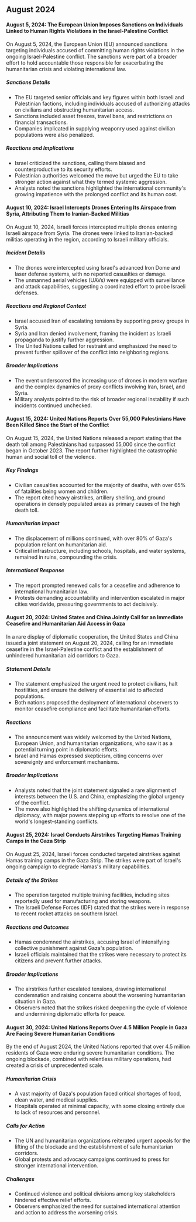 ## August 2024
#### August 5, 2024: The European Union Imposes Sanctions on Individuals Linked to Human Rights Violations in the Israel-Palestine Conflict

On August 5, 2024, the European Union (EU) announced sanctions targeting individuals accused of committing human rights violations in the ongoing Israel-Palestine conflict. The sanctions were part of a broader effort to hold accountable those responsible for exacerbating the humanitarian crisis and violating international law.

##### Sanctions Details

-   The EU targeted senior officials and key figures within both Israeli and Palestinian factions, including individuals accused of authorizing attacks on civilians and obstructing humanitarian access.
-   Sanctions included asset freezes, travel bans, and restrictions on financial transactions.
-   Companies implicated in supplying weaponry used against civilian populations were also penalized.

##### Reactions and Implications

-   Israel criticized the sanctions, calling them biased and counterproductive to its security efforts.
-   Palestinian authorities welcomed the move but urged the EU to take stronger action against what they termed systemic aggression.
-   Analysts noted the sanctions highlighted the international community's growing impatience with the prolonged conflict and its human cost.

#### August 10, 2024: Israel Intercepts Drones Entering Its Airspace from Syria, Attributing Them to Iranian-Backed Militias

On August 10, 2024, Israeli forces intercepted multiple drones entering Israeli airspace from Syria. The drones were linked to Iranian-backed militias operating in the region, according to Israeli military officials.

##### Incident Details

-   The drones were intercepted using Israel's advanced Iron Dome and laser defense systems, with no reported casualties or damage.
-   The unmanned aerial vehicles (UAVs) were equipped with surveillance and attack capabilities, suggesting a coordinated effort to probe Israeli defenses.

##### Reactions and Regional Context

-   Israel accused Iran of escalating tensions by supporting proxy groups in Syria.
-   Syria and Iran denied involvement, framing the incident as Israeli propaganda to justify further aggression.
-   The United Nations called for restraint and emphasized the need to prevent further spillover of the conflict into neighboring regions.

##### Broader Implications

-   The event underscored the increasing use of drones in modern warfare and the complex dynamics of proxy conflicts involving Iran, Israel, and Syria.
-   Military analysts pointed to the risk of broader regional instability if such incidents continued unchecked.

#### August 15, 2024: United Nations Reports Over 55,000 Palestinians Have Been Killed Since the Start of the Conflict

On August 15, 2024, the United Nations released a report stating that the death toll among Palestinians had surpassed 55,000 since the conflict began in October 2023. The report further highlighted the catastrophic human and social toll of the violence.

##### Key Findings

-   Civilian casualties accounted for the majority of deaths, with over 65% of fatalities being women and children.
-   The report cited heavy airstrikes, artillery shelling, and ground operations in densely populated areas as primary causes of the high death toll.

##### Humanitarian Impact

-   The displacement of millions continued, with over 80% of Gaza's population reliant on humanitarian aid.
-   Critical infrastructure, including schools, hospitals, and water systems, remained in ruins, compounding the crisis.

##### International Response

-   The report prompted renewed calls for a ceasefire and adherence to international humanitarian law.
-   Protests demanding accountability and intervention escalated in major cities worldwide, pressuring governments to act decisively.

#### August 20, 2024: United States and China Jointly Call for an Immediate Ceasefire and Humanitarian Aid Access in Gaza

In a rare display of diplomatic cooperation, the United States and China issued a joint statement on August 20, 2024, calling for an immediate ceasefire in the Israel-Palestine conflict and the establishment of unhindered humanitarian aid corridors to Gaza.

##### Statement Details

-   The statement emphasized the urgent need to protect civilians, halt hostilities, and ensure the delivery of essential aid to affected populations.
-   Both nations proposed the deployment of international observers to monitor ceasefire compliance and facilitate humanitarian efforts.

##### Reactions

-   The announcement was widely welcomed by the United Nations, European Union, and humanitarian organizations, who saw it as a potential turning point in diplomatic efforts.
-   Israel and Hamas expressed skepticism, citing concerns over sovereignty and enforcement mechanisms.

##### Broader Implications

-   Analysts noted that the joint statement signaled a rare alignment of interests between the U.S. and China, emphasizing the global urgency of the conflict.
-   The move also highlighted the shifting dynamics of international diplomacy, with major powers stepping up efforts to resolve one of the world's longest-standing conflicts.

#### August 25, 2024: Israel Conducts Airstrikes Targeting Hamas Training Camps in the Gaza Strip

On August 25, 2024, Israeli forces conducted targeted airstrikes against Hamas training camps in the Gaza Strip. The strikes were part of Israel's ongoing campaign to degrade Hamas's military capabilities.

##### Details of the Strikes

-   The operation targeted multiple training facilities, including sites reportedly used for manufacturing and storing weapons.
-   The Israeli Defense Forces (IDF) stated that the strikes were in response to recent rocket attacks on southern Israel.

##### Reactions and Outcomes

-   Hamas condemned the airstrikes, accusing Israel of intensifying collective punishment against Gaza's population.
-   Israeli officials maintained that the strikes were necessary to protect its citizens and prevent further attacks.

##### Broader Implications

-   The airstrikes further escalated tensions, drawing international condemnation and raising concerns about the worsening humanitarian situation in Gaza.
-   Observers noted that the strikes risked deepening the cycle of violence and undermining diplomatic efforts for peace.

#### August 30, 2024: United Nations Reports Over 4.5 Million People in Gaza Are Facing Severe Humanitarian Conditions

By the end of August 2024, the United Nations reported that over 4.5 million residents of Gaza were enduring severe humanitarian conditions. The ongoing blockade, combined with relentless military operations, had created a crisis of unprecedented scale.

##### Humanitarian Crisis

-   A vast majority of Gaza's population faced critical shortages of food, clean water, and medical supplies.
-   Hospitals operated at minimal capacity, with some closing entirely due to lack of resources and personnel.

##### Calls for Action

-   The UN and humanitarian organizations reiterated urgent appeals for the lifting of the blockade and the establishment of safe humanitarian corridors.
-   Global protests and advocacy campaigns continued to press for stronger international intervention.

##### Challenges

-   Continued violence and political divisions among key stakeholders hindered effective relief efforts.
-   Observers emphasized the need for sustained international attention and action to address the worsening crisis.